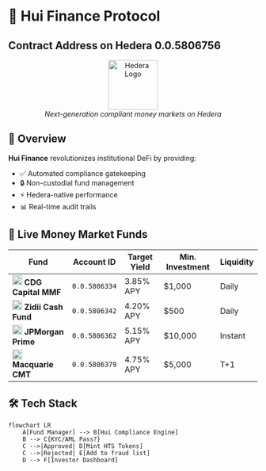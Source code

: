 
# 🌊 Hui Finance Protocol

## Contract Address on Hedera 0.0.5806756

<p align="center">
  <img src="https://hedera.com/hh_icon.svg" width="100" alt="Hedera Logo">
  <br>
  <em>Next-generation compliant money markets on Hedera</em>
</p>

## 📌 Overview
**Hui Finance** revolutionizes institutional DeFi by providing:
- ✅ Automated compliance gatekeeping
- 🔒 Non-custodial fund management
- ⚡ Hedera-native performance
- 📊 Real-time audit trails

## 🏦 Live Money Market Funds

| Fund | Account ID | Target Yield | Min. Investment | Liquidity |
|------|------------|--------------|-----------------|-----------|
| <img src="https://placehold.co/20x20/0047AB/FFFFFF?text=CDG" width="20"/> **CDG Capital MMF** | `0.0.5806334` | 3.85% APY | $1,000 | Daily |
| <img src="https://placehold.co/20x20/228B22/FFFFFF?text=ZI" width="20"/> **Zidii Cash Fund** | `0.0.5806342` | 4.20% APY | $500 | Daily |
| <img src="https://placehold.co/20x20/CC0000/FFFFFF?text=JP" width="20"/> **JPMorgan Prime** | `0.0.5806362` | 5.15% APY | $10,000 | Instant |
| <img src="https://placehold.co/20x20/FFD700/000000?text=MQ" width="20"/> **Macquarie CMT** | `0.0.5806379` | 4.75% APY | $5,000 | T+1 |

## 🛠 Tech Stack
```mermaid
flowchart LR
    A[Fund Manager] --> B[Hui Compliance Engine]
    B --> C{KYC/AML Pass?}
    C -->|Approved| D[Mint HTS Tokens]
    C -->|Rejected| E[Add to fraud list]
    D --> F[Investor Dashboard]
